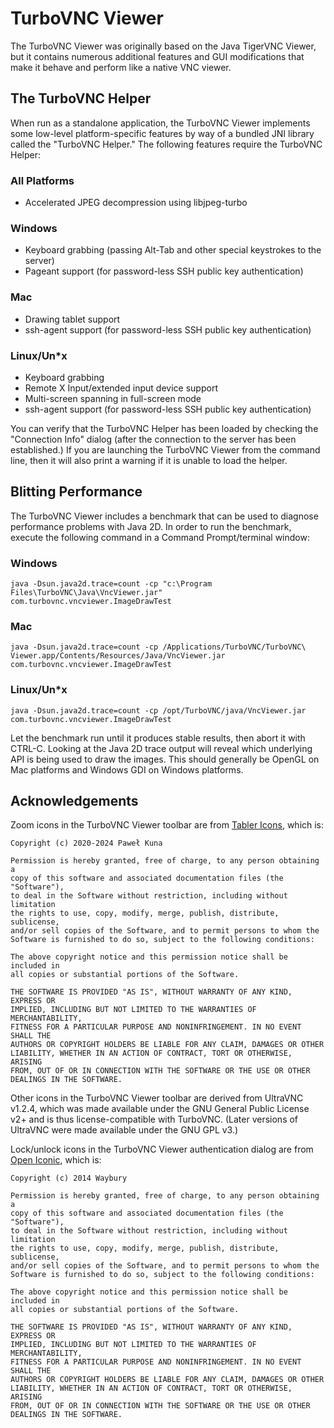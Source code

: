 TurboVNC Viewer
===============

The TurboVNC Viewer was originally based on the Java TigerVNC Viewer, but it
contains numerous additional features and GUI modifications that make it behave
and perform like a native VNC viewer.


The TurboVNC Helper
-------------------

When run as a standalone application, the TurboVNC Viewer implements some
low-level platform-specific features by way of a bundled JNI library called the
"TurboVNC Helper."  The following features require the TurboVNC Helper:

### All Platforms

* Accelerated JPEG decompression using libjpeg-turbo

### Windows

* Keyboard grabbing (passing Alt-Tab and other special keystrokes to the
  server)
* Pageant support (for password-less SSH public key authentication)

### Mac

* Drawing tablet support
* ssh-agent support (for password-less SSH public key authentication)

### Linux/Un*x

* Keyboard grabbing
* Remote X Input/extended input device support
* Multi-screen spanning in full-screen mode
* ssh-agent support (for password-less SSH public key authentication)

You can verify that the TurboVNC Helper has been loaded by checking the
"Connection Info" dialog (after the connection to the server has been
established.)  If you are launching the TurboVNC Viewer from the command line,
then it will also print a warning if it is unable to load the helper.


Blitting Performance
--------------------

The TurboVNC Viewer includes a benchmark that can be used to diagnose
performance problems with Java 2D.  In order to run the benchmark, execute the
following command in a Command Prompt/terminal window:

### Windows

    java -Dsun.java2d.trace=count -cp "c:\Program Files\TurboVNC\Java\VncViewer.jar" com.turbovnc.vncviewer.ImageDrawTest

### Mac

    java -Dsun.java2d.trace=count -cp /Applications/TurboVNC/TurboVNC\ Viewer.app/Contents/Resources/Java/VncViewer.jar com.turbovnc.vncviewer.ImageDrawTest

### Linux/Un*x

    java -Dsun.java2d.trace=count -cp /opt/TurboVNC/java/VncViewer.jar com.turbovnc.vncviewer.ImageDrawTest

Let the benchmark run until it produces stable results, then abort it with
CTRL-C.  Looking at the Java 2D trace output will reveal which underlying API
is being used to draw the images.  This should generally be OpenGL on Mac
platforms and Windows GDI on Windows platforms.


Acknowledgements
----------------

Zoom icons in the TurboVNC Viewer toolbar are from
[Tabler Icons](https://github.com/tabler/tabler-icons), which is:

    Copyright (c) 2020-2024 Paweł Kuna

    Permission is hereby granted, free of charge, to any person obtaining a
    copy of this software and associated documentation files (the "Software"),
    to deal in the Software without restriction, including without limitation
    the rights to use, copy, modify, merge, publish, distribute, sublicense,
    and/or sell copies of the Software, and to permit persons to whom the
    Software is furnished to do so, subject to the following conditions:

    The above copyright notice and this permission notice shall be included in
    all copies or substantial portions of the Software.

    THE SOFTWARE IS PROVIDED "AS IS", WITHOUT WARRANTY OF ANY KIND, EXPRESS OR
    IMPLIED, INCLUDING BUT NOT LIMITED TO THE WARRANTIES OF MERCHANTABILITY,
    FITNESS FOR A PARTICULAR PURPOSE AND NONINFRINGEMENT. IN NO EVENT SHALL THE
    AUTHORS OR COPYRIGHT HOLDERS BE LIABLE FOR ANY CLAIM, DAMAGES OR OTHER
    LIABILITY, WHETHER IN AN ACTION OF CONTRACT, TORT OR OTHERWISE, ARISING
    FROM, OUT OF OR IN CONNECTION WITH THE SOFTWARE OR THE USE OR OTHER
    DEALINGS IN THE SOFTWARE.

Other icons in the TurboVNC Viewer toolbar are derived from UltraVNC v1.2.4,
which was made available under the GNU General Public License v2+ and is thus
license-compatible with TurboVNC.  (Later versions of UltraVNC were made
available under the GNU GPL v3.)

Lock/unlock icons in the TurboVNC Viewer authentication dialog are from
[Open Iconic](https://useiconic.com/open), which is:

    Copyright (c) 2014 Waybury

    Permission is hereby granted, free of charge, to any person obtaining a
    copy of this software and associated documentation files (the "Software"),
    to deal in the Software without restriction, including without limitation
    the rights to use, copy, modify, merge, publish, distribute, sublicense,
    and/or sell copies of the Software, and to permit persons to whom the
    Software is furnished to do so, subject to the following conditions:

    The above copyright notice and this permission notice shall be included in
    all copies or substantial portions of the Software.

    THE SOFTWARE IS PROVIDED "AS IS", WITHOUT WARRANTY OF ANY KIND, EXPRESS OR
    IMPLIED, INCLUDING BUT NOT LIMITED TO THE WARRANTIES OF MERCHANTABILITY,
    FITNESS FOR A PARTICULAR PURPOSE AND NONINFRINGEMENT. IN NO EVENT SHALL THE
    AUTHORS OR COPYRIGHT HOLDERS BE LIABLE FOR ANY CLAIM, DAMAGES OR OTHER
    LIABILITY, WHETHER IN AN ACTION OF CONTRACT, TORT OR OTHERWISE, ARISING
    FROM, OUT OF OR IN CONNECTION WITH THE SOFTWARE OR THE USE OR OTHER
    DEALINGS IN THE SOFTWARE.
